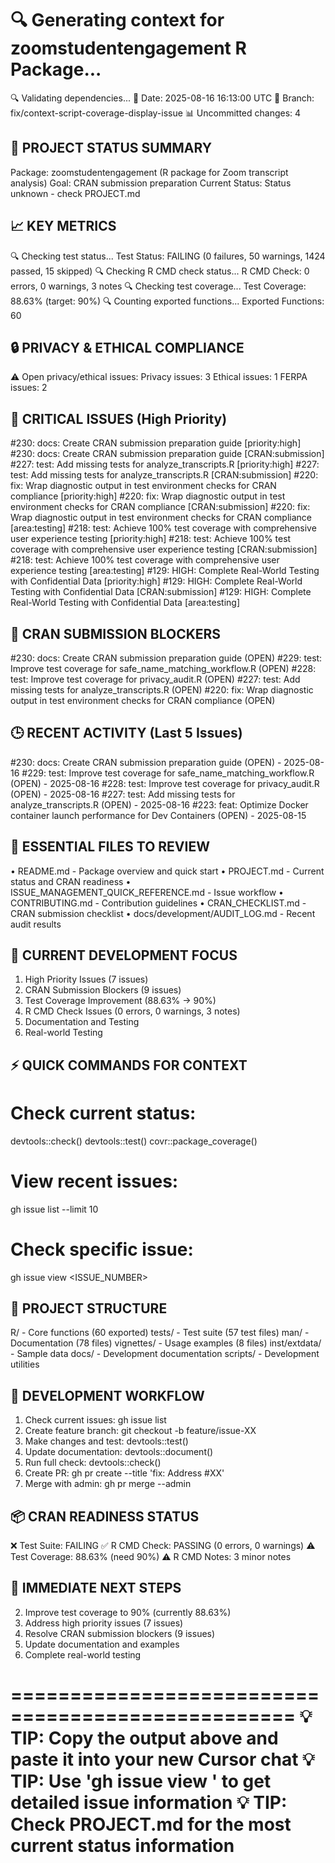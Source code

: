 🔍 Generating context for zoomstudentengagement R Package...
==================================================
🔍 Validating dependencies...
📅 Date: 2025-08-16 16:13:00 UTC
🌿 Branch: fix/context-script-coverage-display-issue
📊 Uncommitted changes: 4

🎯 PROJECT STATUS SUMMARY
------------------------
Package: zoomstudentengagement (R package for Zoom transcript analysis)
Goal: CRAN submission preparation
Current Status: Status unknown - check PROJECT.md

📈 KEY METRICS
-------------
🔍 Checking test status...
Test Status: FAILING (0 failures, 50 warnings, 1424 passed, 15 skipped)
🔍 Checking R CMD check status...
R CMD Check: 0 errors, 0 warnings, 3 notes
🔍 Checking test coverage...
Test Coverage: 88.63% (target: 90%)
🔍 Counting exported functions...
Exported Functions: 60

🔒 PRIVACY & ETHICAL COMPLIANCE
-----------------------------
⚠️  Open privacy/ethical issues:
   Privacy issues: 3
   Ethical issues: 1
   FERPA issues: 2

🚨 CRITICAL ISSUES (High Priority)
--------------------------------
#230: docs: Create CRAN submission preparation guide [priority:high]
#230: docs: Create CRAN submission preparation guide [CRAN:submission]
#227: test: Add missing tests for analyze_transcripts.R [priority:high]
#227: test: Add missing tests for analyze_transcripts.R [CRAN:submission]
#220: fix: Wrap diagnostic output in test environment checks for CRAN compliance [priority:high]
#220: fix: Wrap diagnostic output in test environment checks for CRAN compliance [CRAN:submission]
#220: fix: Wrap diagnostic output in test environment checks for CRAN compliance [area:testing]
#218: test: Achieve 100% test coverage with comprehensive user experience testing [priority:high]
#218: test: Achieve 100% test coverage with comprehensive user experience testing [CRAN:submission]
#218: test: Achieve 100% test coverage with comprehensive user experience testing [area:testing]
#129: HIGH: Complete Real-World Testing with Confidential Data [priority:high]
#129: HIGH: Complete Real-World Testing with Confidential Data [CRAN:submission]
#129: HIGH: Complete Real-World Testing with Confidential Data [area:testing]

🎯 CRAN SUBMISSION BLOCKERS
--------------------------
#230: docs: Create CRAN submission preparation guide (OPEN)
#229: test: Improve test coverage for safe_name_matching_workflow.R (OPEN)
#228: test: Improve test coverage for privacy_audit.R (OPEN)
#227: test: Add missing tests for analyze_transcripts.R (OPEN)
#220: fix: Wrap diagnostic output in test environment checks for CRAN compliance (OPEN)

🕒 RECENT ACTIVITY (Last 5 Issues)
--------------------------------
#230: docs: Create CRAN submission preparation guide (OPEN) - 2025-08-16
#229: test: Improve test coverage for safe_name_matching_workflow.R (OPEN) - 2025-08-16
#228: test: Improve test coverage for privacy_audit.R (OPEN) - 2025-08-16
#227: test: Add missing tests for analyze_transcripts.R (OPEN) - 2025-08-16
#223: feat: Optimize Docker container launch performance for Dev Containers (OPEN) - 2025-08-15

📁 ESSENTIAL FILES TO REVIEW
---------------------------
• README.md - Package overview and quick start
• PROJECT.md - Current status and CRAN readiness
• ISSUE_MANAGEMENT_QUICK_REFERENCE.md - Issue workflow
• CONTRIBUTING.md - Contribution guidelines
• CRAN_CHECKLIST.md - CRAN submission checklist
• docs/development/AUDIT_LOG.md - Recent audit results

🎯 CURRENT DEVELOPMENT FOCUS
---------------------------
1. High Priority Issues (7 issues)
2. CRAN Submission Blockers (9 issues)
3. Test Coverage Improvement (88.63% → 90%)
4. R CMD Check Issues (0 errors, 0 warnings, 3 notes)
5. Documentation and Testing
6. Real-world Testing

⚡ QUICK COMMANDS FOR CONTEXT
---------------------------
# Check current status:
devtools::check()
devtools::test()
covr::package_coverage()

# View recent issues:
gh issue list --limit 10

# Check specific issue:
gh issue view <ISSUE_NUMBER>

📂 PROJECT STRUCTURE
-------------------
R/ - Core functions (60 exported)
tests/ - Test suite (57 test files)
man/ - Documentation (78 files)
vignettes/ - Usage examples (8 files)
inst/extdata/ - Sample data
docs/ - Development documentation
scripts/ - Development utilities

🔄 DEVELOPMENT WORKFLOW
---------------------
1. Check current issues: gh issue list
2. Create feature branch: git checkout -b feature/issue-XX
3. Make changes and test: devtools::test()
4. Update documentation: devtools::document()
5. Run full check: devtools::check()
6. Create PR: gh pr create --title 'fix: Address #XX'
7. Merge with admin: gh pr merge --admin

📦 CRAN READINESS STATUS
----------------------
❌ Test Suite: FAILING
✅ R CMD Check: PASSING (0 errors, 0 warnings)
⚠️  Test Coverage: 88.63% (need 90%)
⚠️  R CMD Notes: 3 minor notes

🎯 IMMEDIATE NEXT STEPS
---------------------
2. Improve test coverage to 90% (currently 88.63%)
3. Address high priority issues (7 issues)
4. Resolve CRAN submission blockers (9 issues)
5. Update documentation and examples
6. Complete real-world testing

==================================================
💡 TIP: Copy the output above and paste it into your new Cursor chat
💡 TIP: Use 'gh issue view <NUMBER>' to get detailed issue information
💡 TIP: Check PROJECT.md for the most current status information
==================================================
